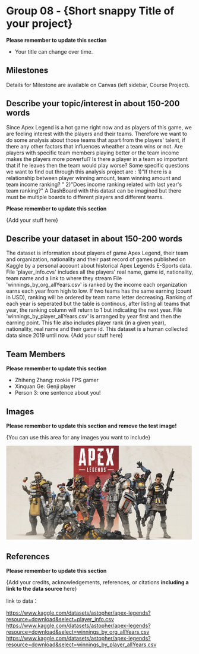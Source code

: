 # Group 08 - {Short snappy Title of your project}

**Please remember to update this section**

- Your title can change over time.

## Milestones

Details for Milestone are available on Canvas (left sidebar, Course Project).

## Describe your topic/interest in about 150-200 words

Since Apex Legend is a hot game right now and as players of this game, we are feeling interest with the players and their teams. Therefore we want to do some analysis about those teams that apart from the players' talent, if there any other factors that influences wheather a team wins or not. Are players with specific team members playing better or the team income makes the players more powerful? Is there a player in a team so important that if he leaves then the team would play worse?
Some specific questions we want to find out through this analysis project are : 1)"If there is a relationship between player winning amount, team winning amount and team income ranking? " 2)"Does income ranking related with last year's team ranking?" A DashBoard with this datast can be imagined but there must be multiple boards to different players and different teams.

**Please remember to update this section**

{Add your stuff here}

## Describe your dataset in about 150-200 words

The dataset is information about players of game Apex Legend, their team and organization, nationality and their past record of games published on Kaggle by a personal account about historical Apex Legends E-Sports data.
File 'player_info.cvs' includes all the players' real name, game id, nationality, team name and a link to where they stream
File 'winnings_by_org_allYears.csv' is ranked by the income each organization earns each year from high to low. If two teams has the same earning (count in USD), ranking will be ordered by team name letter decreasing. Ranking of each year is seperated but the table is continous, after listing all teams that year, the ranking column will return to 1 but indicating the next year.
File 'winnings_by_player_allYears.csv' is arranged by year first and then the earning point. This file also includes player rank (in a given year), nationality, real name and their game id.
This dataset is a human collected data since 2019 until now.
{Add your stuff here}

## Team Members

**Please remember to update this section**

- Zhiheng Zhang: rookie FPS gamer
- Xinquan Ge: Genji player
- Person 3: one sentence about you!

## Images

**Please remember to update this section and remove the test image!**

{You can use this area for any images you want to include}

<img src ="./images/Apex Legend.jpg" width="500px">

## References

**Please remember to update this section**

{Add your credits, acknowledgements, references, or citations **including a link to the data source** here}

link to data：

https://www.kaggle.com/datasets/astopher/apex-legends?resource=download&select=player_info.csv
https://www.kaggle.com/datasets/astopher/apex-legends?resource=download&select=winnings_by_org_allYears.csv
https://www.kaggle.com/datasets/astopher/apex-legends?resource=download&select=winnings_by_player_allYears.csv


